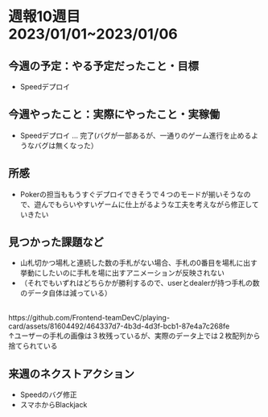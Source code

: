 
# 週報10週目　2023/01/01~2023/01/06


## 今週の予定：やる予定だったこと・目標
- Speedデプロイ

## 今週やったこと：実際にやったこと・実稼働
- Speedデプロイ ... 完了(バグが一部あるが、一通りのゲーム進行を止めるようなバグは無くなった）


## 所感
- Pokerの担当ももうすぐデプロイできそうで４つのモードが揃いそうなので、遊んでもらいやすいゲームに仕上がるような工夫を考えながら修正していきたい

## 見つかった課題など

- 山札切かつ場札と連続した数の手札がない場合、手札の0番目を場札に出す挙動にしたいのに手札を場に出すアニメーションが反映されない
- （それでもいずれはどちらかが勝利するので、userとdealerが持つ手札の数のデータ自体は減っている）
<br/>
https://github.com/Frontend-teamDevC/playing-card/assets/81604492/464337d7-4b3d-4d3f-bcb1-87e4a7c268fe

<br/>
↑ユーザーの手札の画像は３枚残っているが、実際のデータ上では２枚配列から捨てられている


## 来週のネクストアクション
- Speedのバグ修正
- スマホからBlackjack
